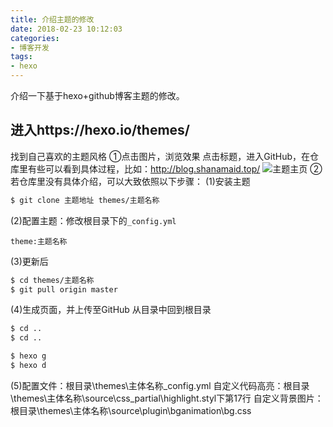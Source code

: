 ```yaml
---
title: 介绍主题的修改
date: 2018-02-23 10:12:03
categories:
- 博客开发
tags:
- hexo
---
```

介绍一下基于hexo+github博客主题的修改。

<!-- more -->

## 进入https://hexo.io/themes/
找到自己喜欢的主题风格
①点击图片，浏览效果
 点击标题，进入GitHub，在仓库里有些可以看到具体过程，比如：http://blog.shanamaid.top/
![](./theme.jpg '主题主页')
②若仓库里没有具体介绍，可以大致依照以下步骤：
(1)安装主题
```bash
$ git clone 主题地址 themes/主题名称
```
(2)配置主题：修改根目录下的`_config.yml`
```
theme:主题名称
```
(3)更新后
```bash
$ cd themes/主题名称
$ git pull origin master
```
(4)生成页面，并上传至GitHub
从目录中回到根目录
```bash
$ cd ..
$ cd ..
```
```bash
$ hexo g
$ hexo d
```
(5)配置文件：根目录\themes\主体名称\_config.yml
自定义代码高亮：根目录\themes\主体名称\source\css\_partial\highlight.styl下第17行
自定义背景图片：根目录\themes\主体名称\source\plugin\bganimation\bg.css



